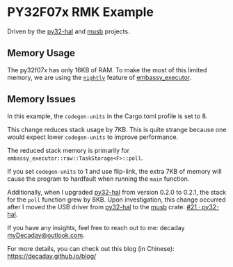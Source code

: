 # PY32F07x RMK Example

Driven by the [py32-hal](https://github.com/py32-rs/py32-hal) and [musb](https://github.com/decaday/musb) projects.

## Memory Usage

The py32f07x has only 16KB of RAM. To make the most of this limited memory, we are using the [`nightly`](https://docs.embassy.dev/embassy-executor/git/std/index.html#task-arena) feature of [embassy_executor](https://docs.embassy.dev/embassy-executor/git/std/index.html).

## Memory Issues

In this example, the `codegen-units` in the Cargo.toml profile is set to 8.

This change reduces stack usage by 7KB. This is quite strange because one would expect lower `codegen-units` to improve performance.

The reduced stack memory is primarily for `embassy_executor::raw::TaskStorage<F>::poll`.

If you set `codegen-units` to 1 and use flip-link, the extra 7KB of memory will cause the program to hardfault when running the `main` function.

Additionally, when I upgraded [py32-hal](https://github.com/py32-rs/py32-hal) from version 0.2.0 to 0.2.1, the stack for the `poll` function grew by 8KB. Upon investigation, this change occurred after I moved the USB driver from [py32-hal](https://github.com/py32-rs/py32-hal) to the [musb](https://github.com/decaday/musb) crate: [#21 · py32-hal](https://github.com/py32-rs/py32-hal/pull/21).

If you have any insights, feel free to reach out to me: decaday [myDecaday@outlook.com](mailto:myDecaday@outlook.com). 

For more details, you can check out this blog (in Chinese): https://decaday.github.io/blog/